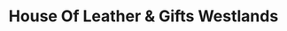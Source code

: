 ---
title: "House Of Leather & Gifts Westlands"
url: /nairobi/house-of-leather-and-gifts-westlands/
shop: leather
---